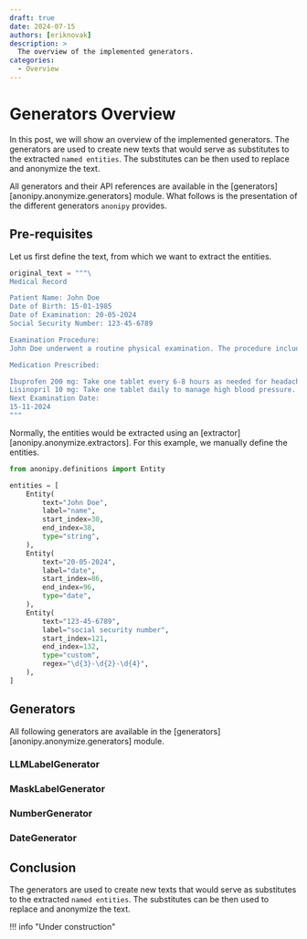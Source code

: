 ```yaml
---
draft: true
date: 2024-07-15
authors: [eriknovak]
description: >
  The overview of the implemented generators.
categories:
  - Overview
---
```


# Generators Overview

In this post, we will show an overview of the implemented  generators. The generators are used to create new texts that would serve as substitutes to the extracted `named entities`. The substitutes can be then used to replace and anonymize the text.

All generators and their API references are available in the  [generators][anonipy.anonymize.generators] module. What follows is the presentation of the different generators `anonipy` provides.

<!-- more -->




## Pre-requisites

Let us first define the text, from which we want to extract the entities.

```python
original_text = """\
Medical Record

Patient Name: John Doe
Date of Birth: 15-01-1985
Date of Examination: 20-05-2024
Social Security Number: 123-45-6789

Examination Procedure:
John Doe underwent a routine physical examination. The procedure included measuring vital signs (blood pressure, heart rate, temperature), a comprehensive blood panel, and a cardiovascular stress test. The patient also reported occasional headaches and dizziness, prompting a neurological assessment and an MRI scan to rule out any underlying issues.

Medication Prescribed:

Ibuprofen 200 mg: Take one tablet every 6-8 hours as needed for headache and pain relief.
Lisinopril 10 mg: Take one tablet daily to manage high blood pressure.
Next Examination Date:
15-11-2024
"""
```

Normally, the entities would be extracted using an [extractor][anonipy.anonymize.extractors]. For this example, we manually define the entities.

```python
from anonipy.definitions import Entity

entities = [
    Entity(
        text="John Doe",
        label="name",
        start_index=30,
        end_index=38,
        type="string",
    ),
    Entity(
        text="20-05-2024",
        label="date",
        start_index=86,
        end_index=96,
        type="date",
    ),
    Entity(
        text="123-45-6789",
        label="social security number",
        start_index=121,
        end_index=132,
        type="custom",
        regex="\d{3}-\d{2}-\d{4}",
    ),
]
```



## Generators

All following generators are available in the [generators][anonipy.anonymize.generators] module.




### LLMLabelGenerator




### MaskLabelGenerator




### NumberGenerator




### DateGenerator




## Conclusion

The generators are used to create new texts that would serve as substitutes to the extracted `named entities`. The substitutes can be then used to replace and anonymize the text.


!!! info "Under construction"